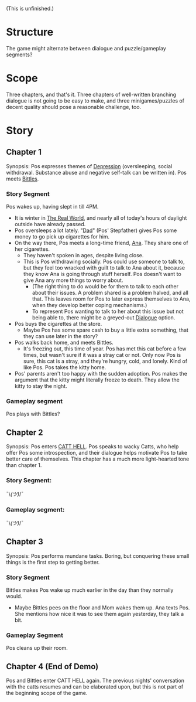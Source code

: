 (This is unfinished.)
# Structure
The game might alternate between dialogue and puzzle/gameplay segments?
# Scope
Three chapters, and that's it. Three chapters of well-written branching dialogue is not going to be easy to make, and three minigames/puzzles of decent quality should pose a reasonable challenge, too. 

# Story
## Chapter 1
Synopsis: Pos expresses themes of [Depression](../Themes/Depression.md) (oversleeping, social withdrawal. Substance abuse and negative self-talk can be written in). Pos meets [Bittles](../Characters/Misc/Bittles.md).
### Story Segment
Pos wakes up, having slept in till 4PM.
- It is winter in [The Real World](../Places/The%20Real%20World.md), and nearly all of today's hours of daylight outside have already passed.
- Pos oversleeps a lot lately. 
"[Dad](../Characters/People/Dad.md)" (Pos' Stepfather) gives Pos some money to go pick up cigarettes for him.
- On the way there, Pos meets a long-time friend, [Ana](../Characters/People/Ana.md). They share one of her cigarettes.
	- They haven't spoken in ages, despite living close.
	- This is Pos withdrawing socially. Pos could use someone to talk to, but they feel too wracked with guilt to talk to Ana about it, because they know Ana is going through stuff herself. Pos doesn't want to give Ana any more things to worry about.
		- (The right thing to do would be for them to talk to each other about their issues. A problem shared is a problem halved, and all that. This leaves room for Pos to later express themselves to Ana, when they develop better coping mechanisms.)
		- To represent Pos wanting to talk to her about this issue but not being able to, there might be a greyed-out [Dialogue](../Gameplay%20Mechanics/Dialogue.md) option.
- Pos buys the cigarettes at the store.
	- Maybe Pos has some spare cash to buy a little extra something, that they can use later in the story?
- Pos walks back home, and meets Bittles.
	- It's freezing out, this time of year. Pos has met this cat before a few times, but wasn't sure if it was a stray cat or not. Only now Pos is sure, this cat is a stray, and they're hungry, cold, and lonely. Kind of like Pos. Pos takes the kitty home.
- Pos' parents aren't too happy with the sudden adoption. Pos makes the argument that the kitty might literally freeze to death. They allow the kitty to stay the night.

### Gameplay segment
Pos plays with Bittles? 


## Chapter 2
Synopsis: Pos enters [CATT HELL](../Places/CATT%20HELL.md). Pos speaks to wacky Catts, who help offer Pos some introspection, and their dialogue helps motivate Pos to take better care of themselves.
This chapter has a much more light-hearted tone than chapter 1.
### Story Segment:
¯\\_(ツ)_/¯
### Gameplay segment:
¯\\_(ツ)_/¯

## Chapter 3
Synopsis: Pos performs mundane tasks. Boring, but conquering these small things is the first step to getting better.

### Story Segment

Bittles makes Pos wake up much earlier in the day than they normally would.
- Maybe Bittles pees on the floor and Mom wakes them up. 
Ana texts Pos. She mentions how nice it was to see them again yesterday, they talk a bit.
### Gameplay Segment
Pos cleans up their room. 






## Chapter 4 (End of Demo)
Pos and Bittles enter CATT HELL again. The previous nights' conversation with the catts resumes and can be elaborated upon, but this is not part of the beginning scope of the game.
